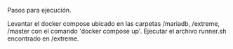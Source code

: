 Pasos para ejecución.

Levantar el docker compose ubicado en las carpetas /mariadb, /extreme, /master con el comando 'docker compose up'.
Ejecutar el archivo runner.sh encontrado en /extreme. 
